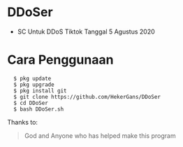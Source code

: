 # DDoSer
- SC Untuk DDoS Tiktok Tanggal 5 Agustus 2020

# Cara Penggunaan
```
  $ pkg update
  $ pkg upgrade
  $ pkg install git
  $ git clone https://github.com/HekerGans/DDoSer
  $ cd DDoSer
  $ bash DDoSer.sh
 ```
 
 Thanks to:
  > God and Anyone who has helped make this program
